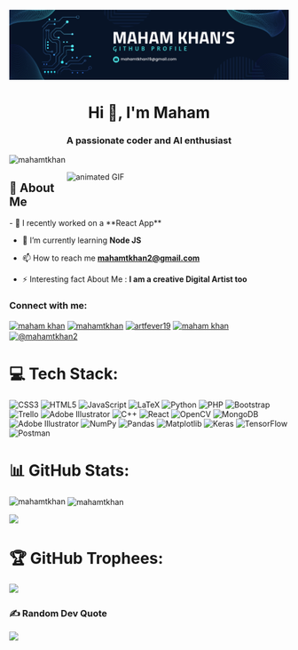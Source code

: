 ![logo](https://github.com/MahamTKhan/MahamTKhan/blob/main/Navy%20Blue%20Geometric%20Technology%20LinkedIn%20Banner.png)
<h1 align="center">Hi 👋, I'm Maham</h1>
<h3 align="center">A passionate coder and AI enthusiast</h3>

<p align="left"> <img src="https://komarev.com/ghpvc/?username=mahamtkhan&label=Profile%20views&color=0e75b6&style=flat" alt="mahamtkhan" /> </p>
<img align="right" alt="animated GIF" width="400px" src="https://images.squarespace-cdn.com/content/v1/5769fc401b631bab1addb2ab/1541580611624-TE64QGKRJG8SWAIUS7NS/ke17ZwdGBToddI8pDm48kPoswlzjSVMM-SxOp7CV59BZw-zPPgdn4jUwVcJE1ZvWQUxwkmyExglNqGp0IvTJZamWLI2zvYWH8K3-s_4yszcp2ryTI0HqTOaaUohrI8PI6FXy8c9PWtBlqAVlUS5izpdcIXDZqDYvprRqZ29Pw0o/coding-freak.gif">
<h2>💫 About Me</h2>
- 🔭 I recently worked on a **React App**

- 🌱 I’m currently learning **Node JS**

- 📫 How to reach me **mahamtkhan2@gmail.com**

- ⚡ Interesting fact About Me : **I am a creative Digital Artist too**

<h3 align="left">Connect with me:</h3>
<p align="left">
<a href="https://linkedin.com/in/maham khan" target="blank"><img align="center" src="https://raw.githubusercontent.com/rahuldkjain/github-profile-readme-generator/master/src/images/icons/Social/linked-in-alt.svg" alt="maham khan" height="30" width="40" /></a>
<a href="https://kaggle.com/mahamtkhan" target="blank"><img align="center" src="https://raw.githubusercontent.com/rahuldkjain/github-profile-readme-generator/master/src/images/icons/Social/kaggle.svg" alt="mahamtkhan" height="30" width="40" /></a>
<a href="https://instagram.com/artfever19" target="blank"><img align="center" src="https://raw.githubusercontent.com/rahuldkjain/github-profile-readme-generator/master/src/images/icons/Social/instagram.svg" alt="artfever19" height="30" width="40" /></a>
<a href="https://www.behance.net/maham khan" target="blank"><img align="center" src="https://raw.githubusercontent.com/rahuldkjain/github-profile-readme-generator/master/src/images/icons/Social/behance.svg" alt="maham khan" height="30" width="40" /></a>
<a href="https://www.hackerrank.com/@mahamtkhan2" target="blank"><img align="center" src="https://raw.githubusercontent.com/rahuldkjain/github-profile-readme-generator/master/src/images/icons/Social/hackerrank.svg" alt="@mahamtkhan2" height="30" width="40" /></a>
</p>

# 💻 Tech Stack:
![CSS3](https://img.shields.io/badge/css3-%231572B6.svg?style=for-the-badge&logo=css3&logoColor=white) ![HTML5](https://img.shields.io/badge/html5-%23E34F26.svg?style=for-the-badge&logo=html5&logoColor=white) ![JavaScript](https://img.shields.io/badge/javascript-%23323330.svg?style=for-the-badge&logo=javascript&logoColor=%23F7DF1E) ![LaTeX](https://img.shields.io/badge/latex-%23008080.svg?style=for-the-badge&logo=latex&logoColor=white) ![Python](https://img.shields.io/badge/python-3670A0?style=for-the-badge&logo=python&logoColor=ffdd54) ![PHP](https://img.shields.io/badge/php-%23777BB4.svg?style=for-the-badge&logo=php&logoColor=white) ![Bootstrap](https://img.shields.io/badge/bootstrap-%238511FA.svg?style=for-the-badge&logo=bootstrap&logoColor=white) ![Trello](https://img.shields.io/badge/Trello-%23026AA7.svg?style=for-the-badge&logo=Trello&logoColor=white) ![Adobe Illustrator](https://img.shields.io/badge/adobe%20illustrator-%23FF9A00.svg?style=for-the-badge&logo=adobe%20illustrator&logoColor=white) ![C++](https://img.shields.io/badge/c++-%2300599C.svg?style=for-the-badge&logo=c%2B%2B&logoColor=white) ![React](https://img.shields.io/badge/react-%2320232a.svg?style=for-the-badge&logo=react&logoColor=%2361DAFB) ![OpenCV](https://img.shields.io/badge/opencv-%23white.svg?style=for-the-badge&logo=opencv&logoColor=white) ![MongoDB](https://img.shields.io/badge/MongoDB-%234ea94b.svg?style=for-the-badge&logo=mongodb&logoColor=white) ![Adobe Illustrator](https://img.shields.io/badge/adobe%20illustrator-%23FF9A00.svg?style=for-the-badge&logo=adobe%20illustrator&logoColor=white) ![NumPy](https://img.shields.io/badge/numpy-%23013243.svg?style=for-the-badge&logo=numpy&logoColor=white) ![Pandas](https://img.shields.io/badge/pandas-%23150458.svg?style=for-the-badge&logo=pandas&logoColor=white) ![Matplotlib](https://img.shields.io/badge/Matplotlib-%23ffffff.svg?style=for-the-badge&logo=Matplotlib&logoColor=black) ![Keras](https://img.shields.io/badge/Keras-%23D00000.svg?style=for-the-badge&logo=Keras&logoColor=white) ![TensorFlow](https://img.shields.io/badge/TensorFlow-%23FF6F00.svg?style=for-the-badge&logo=TensorFlow&logoColor=white) ![Postman](https://img.shields.io/badge/Postman-FF6C37?style=for-the-badge&logo=postman&logoColor=white)



# 📊 GitHub Stats:
<p><img align="left" src="https://github-readme-stats.vercel.app/api/top-langs?username=mahamtkhan&show_icons=true&theme=nightowl&locale=en&layout=compact" alt="mahamtkhan" /></p>

<p>&nbsp;<img align="center" src="https://github-readme-stats.vercel.app/api?username=mahamtkhan&show_icons=true&theme=nightowl&locale=en" alt="mahamtkhan" /></p>

![](https://github-readme-streak-stats.herokuapp.com/?user=MahamTKhan&theme=nightowl&hide_border=false)<br/>

# 🏆 GitHub Trophees:
![](https://github-profile-trophy.vercel.app/?username=MahamTKhan&theme=radical&no-frame=false&no-bg=true&margin-w=4)

### ✍️ Random Dev Quote
![](https://quotes-github-readme.vercel.app/api?type=horizontal&theme=radical)

